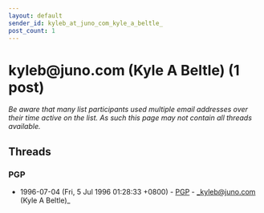 ```yaml
---
layout: default
sender_id: kyleb_at_juno_com_kyle_a_beltle_
post_count: 1
---
```


# kyleb<span>@</span>juno.com (Kyle A Beltle) (1 post)

_Be aware that many list participants used multiple email addresses over their time active on the list. As such this page may not contain all threads available._

## Threads

### PGP
+ 1996-07-04 (Fri, 5 Jul 1996 01:28:33 +0800) - [PGP](/archive/1996/07/eb5ff088f9d6283d4da3519649ad369631b0a830a82aeca6f5eba8536b26ef2e) - _kyleb@juno.com (Kyle A Beltle)_

